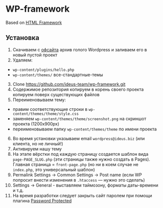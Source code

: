 # WP-framework
Based on [HTML Framework](https://github.com/ideus-team/html-framework)

## Установка
1. Скачиваем с [офсайта](https://wordpress.org/download/) архив голого Wordpress и заливаем его в новый пустой проект
2. Удаляем:
  * `wp-content/plugins/hello.php`
  * `wp-content/themes/` все-стандартные-темы
3. Clone https://github.com/ideus-team/wp-framework.git
4. Содержимое репозитория копируем в корень своего проекта копируем поверх существующих файлов
5. Переименовываем тему:
  * правим соответствующие строки в `wp-content/themes/theme/style.css`
  * заменяем `wp-content/themes/theme/screenshot.png` на скриншот проекта (1200х900px)
  * переименовываем папку `wp-content/themes/theme` по имени проекта
6. Во время установки указываем email `wordpress@ideus.biz` (или клиента, но не личный!)
7. Активируем нашу тему
8. На этапе вёрстки под каждую страницу создается шаблон вида `page-PAGE_SLUG.php` (эти страницы также нужно создать в Pages). Главная страница = `front-page.php` (но ни в коем случае не `index.php`, это универсальный шаблон)
9. Permalink Settings → Common Settings → Post name (если WP попросит внести изменения в `.htaccess` — нужно это сделать)
10. Settings → General - выставляем таймозону, форматы даты-времени и т.д.
11. На время разработки следует закрыть сайт паролем при помощи плагина [Password Protected](https://wordpress.org/plugins/password-protected/)
